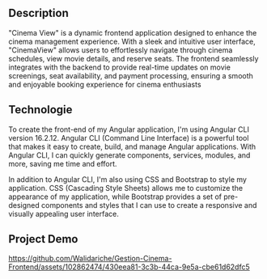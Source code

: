 ## Description

"Cinema View" is a dynamic frontend application designed to enhance the cinema management experience. With a sleek and intuitive user interface, "CinemaView" allows users to effortlessly navigate through cinema schedules, view movie details, and reserve seats. The frontend seamlessly integrates with the backend to provide real-time updates on movie screenings, seat availability, and payment processing, ensuring a smooth and enjoyable booking experience for cinema enthusiasts

## Technologie

To create the front-end of my Angular application, I'm using Angular CLI version 16.2.12. Angular CLI (Command Line Interface) is a powerful tool that makes it easy to create, build, and manage Angular applications. With Angular CLI, I can quickly generate components, services, modules, and more, saving me time and effort.

In addition to Angular CLI, I'm also using CSS and Bootstrap to style my application. CSS (Cascading Style Sheets) allows me to customize the appearance of my application, while Bootstrap provides a set of pre-designed components and styles that I can use to create a responsive and visually appealing user interface.

## Project Demo

https://github.com/Walidariche/Gestion-Cinema-Frontend/assets/102862474/430eea81-3c3b-44ca-9e5a-cbe61d62dfc5

